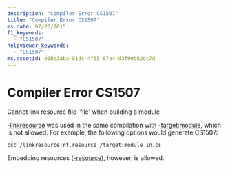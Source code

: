 ```yaml
---
description: "Compiler Error CS1507"
title: "Compiler Error CS1507"
ms.date: 07/20/2015
f1_keywords: 
  - "CS1507"
helpviewer_keywords: 
  - "CS1507"
ms.assetid: e1be3aba-81dc-4f65-87a4-d3f90b82dc7d
---
```

# Compiler Error CS1507
Cannot link resource file 'file' when building a module  
  
 [-linkresource](../language-reference/compiler-options/linkresource-compiler-option.md) was used in the same compilation with [-target:module](../language-reference/compiler-options/target-module-compiler-option.md), which is not allowed. For example, the following options would generate CS1507:  
  
```console  
csc /linkresource:rf.resource /target:module in.cs  
```  
  
 Embedding resources ([-resource](../language-reference/compiler-options/resource-compiler-option.md)), however, is allowed.
